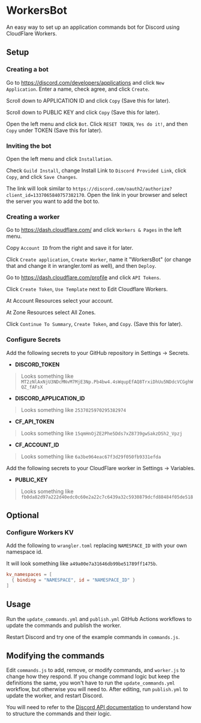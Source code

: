 # WorkersBot

An easy way to set up an application commands bot for Discord using CloudFlare Workers.

## Setup

### Creating a bot

Go to https://discord.com/developers/applications and click `New Application`. Enter a name, check agree, and click `Create`.

Scroll down to APPLICATION ID and click `Copy` (Save this for later).

Scroll down to PUBLIC KEY and click `Copy` (Save this for later).

Open the left menu and click `Bot`. Click `RESET TOKEN`, `Yes do it!`, and then `Copy` under TOKEN (Save this for later).

### Inviting the bot

Open the left menu and click `Installation`.

Check `Guild Install`, change Install Link to `Discord Provided Link`, click `Copy`, and click `Save Changes`.

The link will look similar to `https://discord.com/oauth2/authorize?client_id=1337065840757382170`. Open the link in your browser and select the server you want to add the bot to.

### Creating a worker

Go to https://dash.cloudflare.com/ and click `Workers & Pages` in the left menu.

Copy `Account ID` from the right and save it for later.

Click `Create application`, `Create Worker`, name it "WorkersBot" (or change that and change it in wrangler.toml as well), and then `Deploy`.

Go to https://dash.cloudflare.com/profile and click `API Tokens`.

Click `Create Token`, `Use Template` next to Edit Cloudflare Workers.

At Account Resources select your account.

At Zone Resources select All Zones.

Click `Continue To Summary`, `Create Token`, and `Copy`. (Save this for later).

### Configure Secrets

Add the following secrets to your GitHub repository in Settings -> Secrets.
- **DISCORD_TOKEN**

> Looks something like `MT2zNlAxNjU3NDcMNvM7MjE3Np.Pb4bw4.4sWqupEfAQ8TrxiDhUu5NDdcVCGghWQZ_fAFsX`

- **DISCORD_APPLICATION_ID**

> Looks something like `2537025970295382974`

- **CF_API_TOKEN**

> Looks something like `15qmHnOjZE2Phe5Dds7xZ8739gwSakzDSh2_Vpzj`

- **CF_ACCOUNT_ID**

> Looks something like `6a3be964eac67f3d29f050fb9331efda`

Add the following secrets to your CloudFlare worker in Settings -> Variables.
- **PUBLIC_KEY**

> Looks something like `fb0da82d97a222d40edc0c60e2a22c7c6439a32c5930879dcfd88484f05de518`

## Optional

### Configure Workers KV

Add the following to `wrangler.toml` replacing `NAMESPACE_ID` with your own namespace id. 

It will look something like `a49a00e7a31646db99be51789ff1475b`.
```toml
kv_namespaces = [
  { binding = "NAMESPACE", id = "NAMESPACE_ID" }
]
```

## Usage

Run the `update_commands.yml` and `publish.yml` GitHub Actions workflows to update the commands and publish the worker.

Restart Discord and try one of the example commands in `commands.js`.

## Modifying the commands

Edit `commands.js` to add, remove, or modify commands, and `worker.js` to change how they respond. If you change command logic but keep the definitions the same, you won't have to run the `update_commands.yml` workflow, but otherwise you will need to. After editing, run `publish.yml` to update the worker, and restart Discord.

You will need to refer to the [Discord API documentation](https://discord.com/developers/docs/interactions/application-commands) to understand how to structure the commands and their logic.
